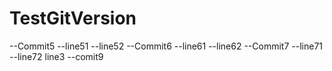 # TestGitVersion
--Commit5
--line51
--line52
--Commit6
--line61
--line62
--Commit7
--line71
--line72
line3
--comit9  
